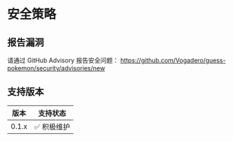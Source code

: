 # 安全策略

## 报告漏洞
请通过 GitHub Advisory 报告安全问题：
https://github.com/Vogadero/guess-pokemon/security/advisories/new

## 支持版本
| 版本 | 支持状态          |
|------|------------------|
| 0.1.x| ✅ 积极维护      |